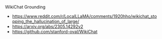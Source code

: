 WikiChat Grounding
- https://www.reddit.com/r/LocalLLaMA/comments/1920hho/wikichat_stopping_the_hallucination_of_large/
- https://arxiv.org/abs/2305.14292v2
- https://github.com/stanford-oval/WikiChat